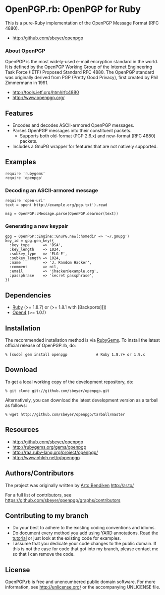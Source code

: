 OpenPGP.rb: OpenPGP for Ruby
============================

This is a pure-Ruby implementation of the OpenPGP Message Format (RFC 4880).

* <http://github.com/sbeyer/openpgp>

### About OpenPGP

OpenPGP is the most widely-used e-mail encryption standard in the world. It
is defined by the OpenPGP Working Group of the Internet Engineering Task
Force (IETF) Proposed Standard RFC 4880. The OpenPGP standard was originally
derived from PGP (Pretty Good Privacy), first created by Phil Zimmermann in
1991.

* <http://tools.ietf.org/html/rfc4880>
* <http://www.openpgp.org/>

Features
--------

* Encodes and decodes ASCII-armored OpenPGP messages.
* Parses OpenPGP messages into their constituent packets.
  * Supports both old-format (PGP 2.6.x) and new-format (RFC 4880) packets.
* Includes a GnuPG wrapper for features that are not natively supported.

Examples
--------

    require 'rubygems'
    require 'openpgp'

### Decoding an ASCII-armored message

    require 'open-uri'
    text = open('http://example.org/pgp.txt').read

    msg = OpenPGP::Message.parse(OpenPGP.dearmor(text))

### Generating a new keypair

    gpg = OpenPGP::Engine::GnuPG.new(:homedir => '~/.gnupg')
    key_id = gpg.gen_key({
      :key_type      => 'DSA',
      :key_length    => 1024,
      :subkey_type   => 'ELG-E',
      :subkey_length => 1024,
      :name          => 'J. Random Hacker',
      :comment       => nil,
      :email         => 'jhacker@example.org',
      :passphrase    => 'secret passphrase',
    })

Dependencies
------------

* [Ruby](http://ruby-lang.org/) (>= 1.8.7) or (>= 1.8.1 with [Backports][])
* [Open4](http://rubygems.org/gems/open4) (>= 1.0.1)

Installation
------------

The recommended installation method is via [RubyGems](http://rubygems.org/).
To install the latest official release of OpenPGP.rb, do:

    % [sudo] gem install openpgp             # Ruby 1.8.7+ or 1.9.x

Download
--------

To get a local working copy of the development repository, do:

    % git clone git://github.com/sbeyer/openpgp.git

Alternatively, you can download the latest development version as a tarball
as follows:

    % wget http://github.com/sbeyer/openpgp/tarball/master

Resources
---------

* <http://github.com/sbeyer/openpgp>
* <http://rubygems.org/gems/openpgp>
* <http://raa.ruby-lang.org/project/openpgp/>
* <http://www.ohloh.net/p/openpgp>

Authors/Contributors
--------------------

The project was originally written by
  [Arto Bendiken](mailto:arto.bendiken@gmail.com) <http://ar.to/>

For a full list of contributors, see
  <https://github.com/sbeyer/openpgp/graphs/contributors>

Contributing to my branch
-------------------------

* Do your best to adhere to the existing coding conventions and idioms.
* Do document every method you add using [YARD][] annotations. Read the
  [tutorial][YARD-GS] or just look at the existing code for examples.
* I assume that you dedicate your code changes to the public domain.
  If this is not the case for code that got into my branch, please contact me
  so that I can remove the code.

License
-------

OpenPGP.rb is free and unencumbered public domain software. For more
information, see <http://unlicense.org/> or the accompanying UNLICENSE file.

[YARD]:      http://yardoc.org/
[YARD-GS]:   http://rubydoc.info/docs/yard/file/docs/GettingStarted.md
